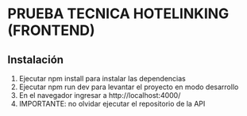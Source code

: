 # PRUEBA TECNICA HOTELINKING (FRONTEND)

## Instalación


1. Ejecutar npm install para instalar las dependencias
2. Ejecutar npm run dev para levantar el proyecto en modo desarrollo
3. En el navegador ingresar a http://localhost:4000/
4. IMPORTANTE: no olvidar ejecutar el repositorio de la API


